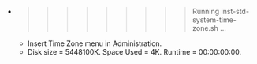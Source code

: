 * >>>>>>>>> Running inst-std-system-time-zone.sh ...
  * Insert Time Zone menu in Administration.
  * Disk size = 5448100K. Space Used = 4K. Runtime = 00:00:00:00.
